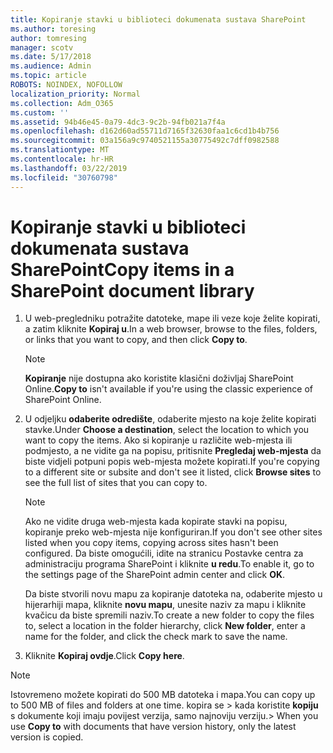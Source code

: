 ```yaml
---
title: Kopiranje stavki u biblioteci dokumenata sustava SharePoint
ms.author: toresing
author: tomresing
manager: scotv
ms.date: 5/17/2018
ms.audience: Admin
ms.topic: article
ROBOTS: NOINDEX, NOFOLLOW
localization_priority: Normal
ms.collection: Adm_O365
ms.custom: ''
ms.assetid: 94b46e45-0a79-4dc3-9c2b-94fb021a7f4a
ms.openlocfilehash: d162d60ad55711d7165f32630faa1c6cd1b4b756
ms.sourcegitcommit: 03a156a9c9740521155a30775492c7dff0982588
ms.translationtype: MT
ms.contentlocale: hr-HR
ms.lasthandoff: 03/22/2019
ms.locfileid: "30760798"
---
```

# <a name="copy-items-in-a-sharepoint-document-library"></a><span data-ttu-id="4041e-102">Kopiranje stavki u biblioteci dokumenata sustava SharePoint</span><span class="sxs-lookup"><span data-stu-id="4041e-102">Copy items in a SharePoint document library</span></span>

1. <span data-ttu-id="4041e-103">U web-pregledniku potražite datoteke, mape ili veze koje želite kopirati, a zatim kliknite **Kopiraj u**.</span><span class="sxs-lookup"><span data-stu-id="4041e-103">In a web browser, browse to the files, folders, or links that you want to copy, and then click **Copy to**.</span></span>
    
    > [!NOTE]
    > <span data-ttu-id="4041e-104">**Kopiranje** nije dostupna ako koristite klasični doživljaj SharePoint Online.</span><span class="sxs-lookup"><span data-stu-id="4041e-104">**Copy to** isn't available if you're using the classic experience of SharePoint Online.</span></span> 
  
2. <span data-ttu-id="4041e-105">U odjeljku **odaberite odredište**, odaberite mjesto na koje želite kopirati stavke.</span><span class="sxs-lookup"><span data-stu-id="4041e-105">Under **Choose a destination**, select the location to which you want to copy the items.</span></span> <span data-ttu-id="4041e-106">Ako si kopiranje u različite web-mjesta ili podmjesto, a ne vidite ga na popisu, pritisnite **Pregledaj web-mjesta** da biste vidjeli potpuni popis web-mjesta možete kopirati.</span><span class="sxs-lookup"><span data-stu-id="4041e-106">If you're copying to a different site or subsite and don't see it listed, click **Browse sites** to see the full list of sites that you can copy to.</span></span> 
    
    > [!NOTE]
    > <span data-ttu-id="4041e-107">Ako ne vidite druga web-mjesta kada kopirate stavki na popisu, kopiranje preko web-mjesta nije konfiguriran.</span><span class="sxs-lookup"><span data-stu-id="4041e-107">If you don't see other sites listed when you copy items, copying across sites hasn't been configured.</span></span> <span data-ttu-id="4041e-108">Da biste omogućili, idite na stranicu Postavke centra za administraciju programa SharePoint i kliknite **u redu**.</span><span class="sxs-lookup"><span data-stu-id="4041e-108">To enable it, go to the settings page of the SharePoint admin center and click **OK**.</span></span> 
  
    <span data-ttu-id="4041e-109">Da biste stvorili novu mapu za kopiranje datoteka na, odaberite mjesto u hijerarhiji mapa, kliknite **novu mapu**, unesite naziv za mapu i kliknite kvačicu da biste spremili naziv.</span><span class="sxs-lookup"><span data-stu-id="4041e-109">To create a new folder to copy the files to, select a location in the folder hierarchy, click **New folder**, enter a name for the folder, and click the check mark to save the name.</span></span>
    
3. <span data-ttu-id="4041e-110">Kliknite **Kopiraj ovdje**.</span><span class="sxs-lookup"><span data-stu-id="4041e-110">Click **Copy here**.</span></span>
    
> [!NOTE]
>  <span data-ttu-id="4041e-111">Istovremeno možete kopirati do 500 MB datoteka i mapa.</span><span class="sxs-lookup"><span data-stu-id="4041e-111">You can copy up to 500 MB of files and folders at one time.</span></span> <span data-ttu-id="4041e-112">kopira se > kada koristite **kopiju** s dokumente koji imaju povijest verzija, samo najnoviju verziju.</span><span class="sxs-lookup"><span data-stu-id="4041e-112">>  When you use **Copy to** with documents that have version history, only the latest version is copied.</span></span> 
  

